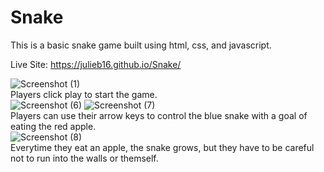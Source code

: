# Snake
This is a basic snake game built using html, css, and javascript.

Live Site:
https://julieb16.github.io/Snake/
<br>

![Screenshot (1)](https://github.com/JulieB16/Snake/assets/106155126/a5cb188b-10b6-4ffc-9b74-dbbbc00845f4)
<br>
Players click play to start the game.
<br>
![Screenshot (6)](https://github.com/JulieB16/Snake/assets/106155126/8837abaa-177b-4108-b6b5-956a6710ea75)
![Screenshot (7)](https://github.com/JulieB16/Snake/assets/106155126/704c30c9-10d4-4350-84ed-f40527a5b060)
<br>
 Players can use their arrow keys to control the blue snake with a goal of eating the red apple.
<br>
![Screenshot (8)](https://github.com/JulieB16/Snake/assets/106155126/433aa6d1-a78a-4cf5-b0a1-854f25c6f8a9)
<br>
Everytime they eat an apple, the snake grows, but they have to be careful not to run into the walls or themself.



